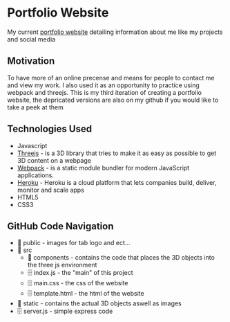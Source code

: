 # Portfolio Website

My current [portfolio website](https://www.carloscastillo.io) detailing information about me like my projects and social media

## Motivation

To have more of an online precense and means for people to contact me and view my work. I also used it as an opportunity to practice using webpack and threejs. This is my third iteration of creating a portfolio website, the depricated versions are also on my github if you would like to take a peek at them

## Technologies Used

* Javascript
* [Threejs](https://threejs.org/) - is a 3D library that tries to make it as easy as possible to get 3D content on a webpage
* [Webpack](https://webpack.js.org/) - is a static module bundler for modern JavaScript applications.
* [Heroku](https://www.heroku.com/nodejs) - Heroku is a cloud platform that lets companies build, deliver, monitor and scale apps
* HTML5
* CSS3

## GitHub Code Navigation

- :file_folder: public - images for tab logo and ect...
- :file_folder: src
  - :file_folder: components - contains the code that places the 3D objects into the three js environment
  - :file_cabinet: index.js - the "main" of this project
  - :file_cabinet: main.css - the css of the website
  - :file_cabinet: template.html - the html of the website
- :file_folder: static - contains the actual 3D objects aswell as images
- :file_cabinet: server.js - simple express code